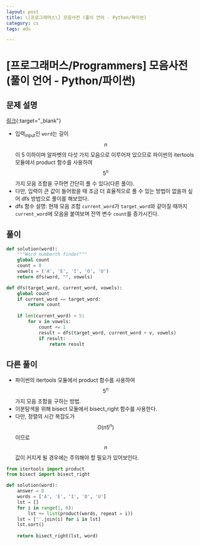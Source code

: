 ```yaml
---
layout: post
title: \[프로그래머스\] 모음사전 (풀이 언어 - Python/파이썬)
category: cs
tags: ads

---
```


# [프로그래머스/Programmers] 모음사전 (풀이 언어 - Python/파이썬)
## 문제 설명
[링크](https://school.programmers.co.kr/learn/courses/30/lessons/84512){:target="_blank"}

- 입력<sub>input</sub>인 `word`는 길이 $$n$$이 5 이하이며 알파벳의 다섯 가지 모음으로 이루어져 있으므로 파이썬의 itertools 모듈에서 product 함수를 사용하여 $$5^n$$가지 모음 조합을 구하면 간단히 풀 수 있다(다른 풀이).
- 다만, 입력이 큰 값이 들어왔을 때 조금 더 효율적으로 풀 수 있는 방법이 없을까 싶어 dfs 방법으로 풀이를 해보았다.
- dfs 함수 설명: 현재 모음 조합 `current_word`가 `target_word`와 같아질 때까지 `current_word`에 모음을 붙여보며 전역 변수 `count`를 증가시킨다.

## 풀이

```python
def solution(word):
    """Word numberth finder"""
    global count
    count = 0
    vowels = ('A', 'E', 'I', 'O', 'U')
    return dfs(word, "", vowels)

def dfs(target_word, current_word, vowels):
    global count
    if current_word == target_word:
        return count
    
    if len(current_word) < 5:
        for v in vowels:
            count += 1
            result = dfs(target_word, current_word + v, vowels)
            if result:
                return result
```

## 다른 풀이
- 파이썬의 itertools 모듈에서 product 함수를 사용하여 $$5^n$$가지 모음 조합을 구하는 방법.
- 이분탐색을 위해 bisect 모듈에서 bisect_right 함수를 사용한다.
- 다만, 정렬의 시간 복잡도가 $$O(n5^n)$$이므로 $$n$$ 값이 커지게 될 경우에는 주의해야 할 필요가 있어보인다.

```python
from itertools import product
from bisect import bisect_right

def solution(word):
    answer = 0
    words = ['A', 'E', 'I', 'O', 'U']
    lst = []
    for i in range(1, 6):
        lst += list(product(words, repeat = i))
    lst = [''.join(i) for i in lst]
    lst.sort()
    
    return bisect_right(lst, word)
```
